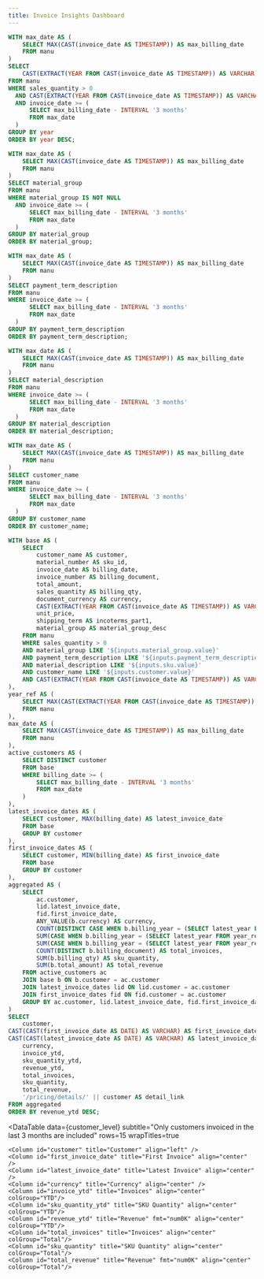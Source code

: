 ```yaml
---
title: Invoice Insights Dashboard
---
```



<center>
   
<Dropdown data={year} name=year value=year title="Year" defaultValue="%">
    <DropdownOption value="%" valueLabel="All"/>
</Dropdown>

<Dropdown data={material_group} name=material_group value=material_group defaultValue='%' title="Material Group">
  <DropdownOption value="%" valueLabel="All"/>
</Dropdown>

<Dropdown data={payment_term_description} name=payment_term_description value=payment_term_description defaultValue='%' title="Payment Term">
  <DropdownOption value="%" valueLabel="All"/>
</Dropdown>

<Dropdown data={sku} name=sku value=material_description defaultValue='%' title="SKU">
  <DropdownOption value="%" valueLabel="All"/>
</Dropdown>

<Dropdown data={customer} name=customer value=customer_name defaultValue='%' title="Customer">
  <DropdownOption value="%" valueLabel="All"/>
</Dropdown>

</center>


```sql year
WITH max_date AS (
    SELECT MAX(CAST(invoice_date AS TIMESTAMP)) AS max_billing_date
    FROM manu
)
SELECT
    CAST(EXTRACT(YEAR FROM CAST(invoice_date AS TIMESTAMP)) AS VARCHAR) AS year
FROM manu
WHERE sales_quantity > 0
  AND CAST(EXTRACT(YEAR FROM CAST(invoice_date AS TIMESTAMP)) AS VARCHAR) LIKE '${inputs.year.value}'
  AND invoice_date >= (
      SELECT max_billing_date - INTERVAL '3 months'
      FROM max_date
  )
GROUP BY year
ORDER BY year DESC;
```

```sql material_group
WITH max_date AS (
    SELECT MAX(CAST(invoice_date AS TIMESTAMP)) AS max_billing_date
    FROM manu
)
SELECT material_group
FROM manu
WHERE material_group IS NOT NULL
  AND invoice_date >= (
      SELECT max_billing_date - INTERVAL '3 months'
      FROM max_date
  )
GROUP BY material_group
ORDER BY material_group;
```

```sql payment_term_description            
WITH max_date AS (
    SELECT MAX(CAST(invoice_date AS TIMESTAMP)) AS max_billing_date
    FROM manu
)
SELECT payment_term_description
FROM manu
WHERE invoice_date >= (
      SELECT max_billing_date - INTERVAL '3 months'
      FROM max_date
  )
GROUP BY payment_term_description
ORDER BY payment_term_description;
```



```sql sku
WITH max_date AS (
    SELECT MAX(CAST(invoice_date AS TIMESTAMP)) AS max_billing_date
    FROM manu
)
SELECT material_description
FROM manu
WHERE invoice_date >= (
      SELECT max_billing_date - INTERVAL '3 months'
      FROM max_date
  )
GROUP BY material_description
ORDER BY material_description;
``` 

```sql customer
WITH max_date AS (
    SELECT MAX(CAST(invoice_date AS TIMESTAMP)) AS max_billing_date
    FROM manu
)
SELECT customer_name
FROM manu
WHERE invoice_date >= (
      SELECT max_billing_date - INTERVAL '3 months'
      FROM max_date
  )
GROUP BY customer_name
ORDER BY customer_name;
``` 


```sql customer_level
WITH base AS (
    SELECT
        customer_name AS customer,
        material_number AS sku_id,
        invoice_date AS billing_date,
        invoice_number AS billing_document,
        total_amount,
        sales_quantity AS billing_qty,
        document_currency AS currency,
        CAST(EXTRACT(YEAR FROM CAST(invoice_date AS TIMESTAMP)) AS VARCHAR) AS billing_year,
        unit_price,
        shipping_term AS incoterms_part1,
        material_group AS material_group_desc
    FROM manu
    WHERE sales_quantity > 0
    AND material_group LIKE '${inputs.material_group.value}'
    AND payment_term_description LIKE '${inputs.payment_term_description.value}'
    AND material_description LIKE '${inputs.sku.value}'
    AND customer_name LIKE '${inputs.customer.value}'
    AND CAST(EXTRACT(YEAR FROM CAST(invoice_date AS TIMESTAMP)) AS VARCHAR) LIKE '${inputs.year.value}'
),
year_ref AS (
    SELECT MAX(CAST(EXTRACT(YEAR FROM CAST(invoice_date AS TIMESTAMP)) AS VARCHAR)) AS latest_year
    FROM manu
),
max_date AS (
    SELECT MAX(CAST(invoice_date AS TIMESTAMP)) AS max_billing_date
    FROM manu
),
active_customers AS (
    SELECT DISTINCT customer
    FROM base
    WHERE billing_date >= (
        SELECT max_billing_date - INTERVAL '3 months'
        FROM max_date
    )
),
latest_invoice_dates AS (
    SELECT customer, MAX(billing_date) AS latest_invoice_date
    FROM base
    GROUP BY customer
),
first_invoice_dates AS (
    SELECT customer, MIN(billing_date) AS first_invoice_date
    FROM base
    GROUP BY customer
),
aggregated AS (
    SELECT
        ac.customer,
        lid.latest_invoice_date,
        fid.first_invoice_date,
        ANY_VALUE(b.currency) AS currency,
        COUNT(DISTINCT CASE WHEN b.billing_year = (SELECT latest_year FROM year_ref) THEN b.billing_document END) AS invoice_ytd,
        SUM(CASE WHEN b.billing_year = (SELECT latest_year FROM year_ref) THEN b.billing_qty ELSE 0 END) AS sku_quantity_ytd,
        SUM(CASE WHEN b.billing_year = (SELECT latest_year FROM year_ref) THEN b.total_amount ELSE 0 END) AS revenue_ytd,
        COUNT(DISTINCT b.billing_document) AS total_invoices,
        SUM(b.billing_qty) AS sku_quantity,
        SUM(b.total_amount) AS total_revenue
    FROM active_customers ac
    JOIN base b ON b.customer = ac.customer
    JOIN latest_invoice_dates lid ON lid.customer = ac.customer
    JOIN first_invoice_dates fid ON fid.customer = ac.customer
    GROUP BY ac.customer, lid.latest_invoice_date, fid.first_invoice_date
)
SELECT
    customer,
CAST(CAST(first_invoice_date AS DATE) AS VARCHAR) AS first_invoice_date,
CAST(CAST(latest_invoice_date AS DATE) AS VARCHAR) AS latest_invoice_date,
    currency,
    invoice_ytd,
    sku_quantity_ytd,
    revenue_ytd,
    total_invoices,
    sku_quantity,
    total_revenue,
    '/pricing/details/' || customer AS detail_link
FROM aggregated
ORDER BY revenue_ytd DESC;
```

<DataTable 
    data={customer_level}
    subtitle="Only customers invoiced in the last 3 months are included"
    rows=15
    wrapTitles=true
>
    <Column id="customer" title="Customer" align="left" />
    <Column id="first_invoice_date" title="First Invoice" align="center" />
    <Column id="latest_invoice_date" title="Latest Invoice" align="center" />
    <Column id="currency" title="Currency" align="center" />
    <Column id="invoice_ytd" title="Invoices" align="center" colGroup="YTD"/>
    <Column id="sku_quantity_ytd" title="SKU Quantity" align="center" colGroup="YTD"/>
    <Column id="revenue_ytd" title="Revenue" fmt="num0K" align="center" colGroup="YTD"/>
    <Column id="total_invoices" title="Invoices" align="center" colGroup="Total"/>
    <Column id="sku_quantity" title="SKU Quantity" align="center" colGroup="Total"/>
    <Column id="total_revenue" title="Revenue" fmt="num0K" align="center" colGroup="Total"/>
</DataTable>
